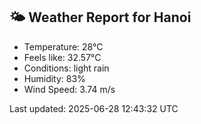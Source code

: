 <!-- WEATHER-START -->
## 🌤 Weather Report for Hanoi

- Temperature: 28°C
- Feels like: 32.57°C
- Conditions: light rain
- Humidity: 83%
- Wind Speed: 3.74 m/s

Last updated: 2025-06-28 12:43:32 UTC
<!-- WEATHER-END -->
